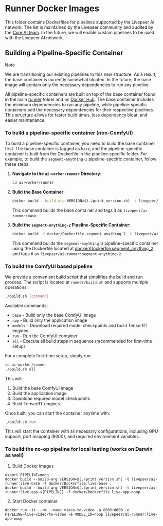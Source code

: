 # Runner Docker Images

This folder contains Dockerfiles for pipelines supported by the Livepeer AI network. The list is maintained by the Livepeer community and audited by the [Core AI team](https://explorer.livepeer.org/treasury/42084921863832634370966409987770520882792921083596034115019946998721416745190). In the future, we will enable custom pipelines to be used with the Livepeer AI network.

## Building a Pipeline-Specific Container

> [!NOTE]
> We are transitioning our existing pipelines to this new structure. As a result, the base container is currently somewhat bloated. In the future, the base image will contain only the necessary dependencies to run any pipeline.

All pipeline-specific containers are built on top of the base container found in the main [runner](../) folder and on [Docker Hub](https://hub.docker.com/r/livepeer/ai-runner). The base container includes the minimum dependencies to run any pipeline, while pipeline-specific containers add the necessary dependencies for their respective pipelines. This structure allows for faster build times, less dependency bloat, and easier maintenance.

### To build a pipeline-specific container (non-ComfyUI)

To build a pipeline-specific container, you need to build the base container first. The base container is tagged as `base`, and the pipeline-specific container is built from the Dockerfile in the pipeline-specific folder. For example, to build the `segment-anything-2` pipeline-specific container, follow these steps:

1. **Navigate to the `ai-worker/runner` Directory**:

   ```bash
   cd ai-worker/runner
    ```

2. **Build the Base Container**:

   ```bash
   docker build --build-arg VERSION=$(./print_version.sh) -t livepeer/ai-runner:base .
   ```

   This command builds the base container and tags it as `livepeer/ai-runner:base`.

3. **Build the `segment-anything-2` Pipeline-Specific Container**:

   ```bash
   docker build -f docker/Dockerfile.segment_anything_2 -t livepeer/ai-runner:segment-anything-2 .
   ```

   This command builds the `segment-anything-2` pipeline-specific container using the Dockerfile located at [docker/Dockerfile.segment_anything_2](docker/Dockerfile.segment_anything_2) and tags it as `livepeer/ai-runner:segment-anything-2`.

### To build the ComfyUI based pipeline

We provide a convenient build script that simplifies the build and run process. The script is located at `runner/build.sh` and supports multiple operations:

```bash
./build.sh [command]
```

Available commands:
- `base` - Build only the base ComfyUI image
- `app` - Build only the application image
- `models` - Download required model checkpoints and build TensorRT engines
- `run` - Run the ComfyUI container
- `all` - Execute all build steps in sequence (recommended for first-time setup)

For a complete first-time setup, simply run:

```bash
cd ai-worker/runner
./build.sh all
```

This will:
1. Build the base ComfyUI image
2. Build the application image
3. Download required model checkpoints
4. Build TensorRT engines

Once built, you can start the container anytime with:

```bash
./build.sh run
```

This will start the container with all necessary configurations, including GPU support, port mapping (8000), and required environment variables.

### To build the no-op pipeline for local testing (works on Darwin as well)

1. Build Docker images
```
export PIPELINE=noop
docker build --build-arg VERSION=$(./print_version.sh) -t livepeer/ai-runner:live-base -f docker/Dockerfile.live-base .
docker build --build-arg VERSION=$(./print_version.sh) -t livepeer/ai-runner:live-app-${PIPELINE} -f docker/Dockerfile.live-app-noop .
```

2. Start Docker container
```
docker run -it --rm --name video-to-video -p 8000:8000 -e PIPELINE=live-video-to-video -e MODEL_ID=noop livepeer/ai-runner:live-app-noop
```

